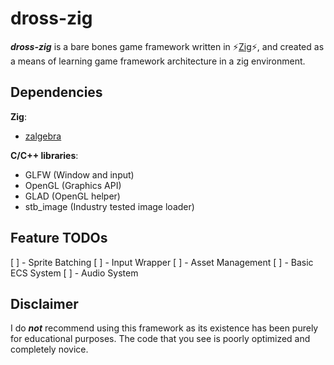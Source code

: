 # **dross-zig** 
_**dross-zig**_ is a bare bones game framework written in :zap:[Zig](https://github.com/ziglang/zig):zap:, and created as a means of learning game framework architecture in a zig environment.

## Dependencies
**Zig**:
- [zalgebra](https://github.com/kooparse/zalgebra)

**C/C++ libraries**:
- GLFW (Window and input)
- OpenGL (Graphics API)
- GLAD (OpenGL helper)
- stb_image (Industry tested image loader)

## Feature TODOs
[ ] - Sprite Batching
[ ] - Input Wrapper
[ ] - Asset Management
[ ] - Basic ECS System
[ ] - Audio System


## **Disclaimer** 
I do **_not_** recommend using this framework as its existence has been purely for educational purposes. The code that you see is poorly optimized and completely novice. 

